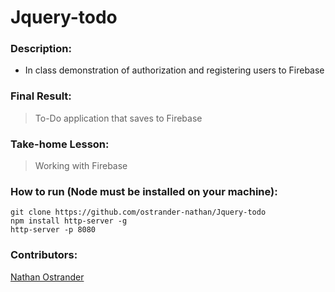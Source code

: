 # Jquery-todo


### Description: 

*  In class demonstration of authorization and registering users to Firebase

### Final Result:
> To-Do application that saves to Firebase

### Take-home Lesson:

> Working with Firebase 


### How to run (Node must be installed on your machine):
```
git clone https://github.com/ostrander-nathan/Jquery-todo
npm install http-server -g
http-server -p 8080
```


### Contributors:
[Nathan Ostrander](https://github.com/ostrander-nathan)